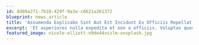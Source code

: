 ```yaml
---
id: 8d09a271-7b10-429f-9a3e-c6621a261372
blueprint: news_article
title: 'Assumenda Explicabo Sint Aut Est Incidunt Ex Officiis Repellat'
excerpt: 'Et asperiores nulla expedita et non a officiis. Voluptas quos consectetur perspiciatis rerum et aut voluptas. Consequatur voluptatem et at quis.'
featured_image: nicole-elliott-n9de44vszlm-unsplash.jpg
---
```

